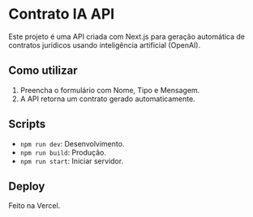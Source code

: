 # Contrato IA API

Este projeto é uma API criada com Next.js para geração automática de contratos jurídicos usando inteligência artificial (OpenAI).

## Como utilizar

1. Preencha o formulário com Nome, Tipo e Mensagem.
2. A API retorna um contrato gerado automaticamente.

## Scripts

- `npm run dev`: Desenvolvimento.
- `npm run build`: Produção.
- `npm run start`: Iniciar servidor.

## Deploy

Feito na Vercel.
